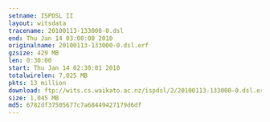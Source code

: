 ```yaml
---
setname: ISPDSL II
layout: witsdata
tracename: 20100113-133000-0.dsl
end: Thu Jan 14 03:00:00 2010
originalname: 20100113-133000-0.dsl.erf
gzsize: 429 MB
len: 0:30:00
start: Thu Jan 14 02:30:01 2010
totalwirelen: 7,025 MB
pkts: 13 million
download: ftp://wits.cs.waikato.ac.nz/ispdsl/2/20100113-133000-0.dsl.erf.gz
size: 1,045 MB
md5: 6782df37505677c7a68449427179d6df
---
```

